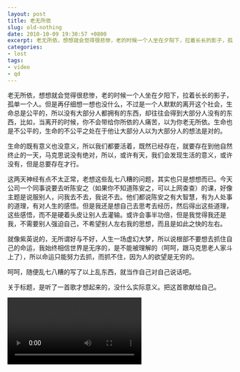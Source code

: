 ```yaml
---
layout: post
title: 老无所依
slug: old-nothing
date: 2010-10-09 19:30:57 +0800
excerpt: 老无所依，想想就会觉得很悲惨，老的时候一个人坐在夕阳下，拉着长长的影子，孤单一个人。但是再仔细想一想也没什么，不过是一个人默默的离开这个社会，生命总是公平的，所以没有大部分人都拥有的东西，却往往会得到大部分人没有的东西，比如，当离开的时候，你不会带给你所依的人痛苦，以为你老无所依。生命也是不公平的，生命的不公平之处在于他让大部分人以为大部分人的想法是对的。
categories:
- lost
tags:
- video
- qd
---
```


老无所依，想想就会觉得很悲惨，老的时候一个人坐在夕阳下，拉着长长的影子，孤单一个人。但是再仔细想一想也没什么，不过是一个人默默的离开这个社会，生命总是公平的，所以没有大部分人都拥有的东西，却往往会得到大部分人没有的东西，比如，当离开的时候，你不会带给你所依的人痛苦，以为你老无所依。生命也是不公平的，生命的不公平之处在于他让大部分人以为大部分人的想法是对的。

生命的既有意义也没意义，所以我们都要活着，既然已经存在，就要存在到他自然终止的一天，马克思说没有绝对，所以，或许有天，我们会发现生活的意义，或许没有，但是总要存在才行。

这两天神经有点不太正常，老想这些乱七八糟的问题，其实也只是想想而已。今天公司一个同事说要去听陈安之（如果你不知道陈安之，可以上网查查）的课，好像主题是说服别人，问我去不去，我说不去。他们都说陈安之有大智慧，有为人处事的道理，有对人生的感悟。但是我还是想自己去思考去经历，然后得出这些道理，这些感悟，而不是硬着头皮让别人去灌输。或许会事半功倍，但是我觉得我还是我，不需要别人强迫自己，不希望别人左右我的思想，而且是如此之快的左右。

就像紫英说的，无所谓好与不好，人生一场虚幻大梦，所以说根部不要想去抓住自己的命运，我始终相信世界是无序的，是不能被理解的（呵呵，跟马克思老人家斗上了），所以命运只能努力去抓，而抓不住，因为人的欲望是无穷的。

呵呵，随便乱七八糟的写了以上乱东西，就当作自己对自己说话吧。

关于标题，是听了一首歌才想起来的，没什么实际意义。把这首歌献给自己。

<video controls="controls">
	<source src="{{ site.path.uploads }}2010/10/09/old-nothing/nothing.webm" type="video/webm" />
	<source src="{{ site.path.uploads }}2010/10/09/old-nothing/nothing.mp4" type="video/mp4" />
	Your browser does not support the video tag.
</video>

